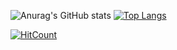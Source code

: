
<addr>![Anurag's GitHub stats](https://github-readme-stats.vercel.app/api?username=Orion-News&show_icons=true&theme=onedark) [![Top Langs](https://github-readme-stats.vercel.app/api/top-langs/?username=Orion-News&layout=compact)](https://github.com/Orion-News/github-readme-stats) </addr>

[![HitCount](http://hits.dwyl.com/Orion-News/Orion-News.svg)](http://hits.dwyl.com/Orion-News/Orion-News)
